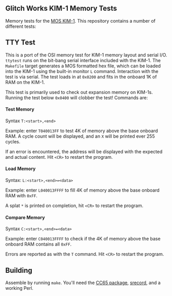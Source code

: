 Glitch Works KIM-1 Memory Tests
-------------------------------

Memory tests for the [MOS KIM-1](https://en.wikipedia.org/wiki/KIM-1). This repository contains a number of different tests:

TTY Test
--------

This is a port of the OSI memory test for KIM-1 memory layout and serial I/O. `ttytest` runs on the bit-bang serial interface included with the KIM-1. The `Makefile` target generates a MOS formatted hex file, which can be loaded into the KIM-1 using the built-in monitor `L` command. Interaction with the test is via serial. The test loads in at `0x0200` and fits in the onboard 1K of RAM on the KIM-1.

This test is primarily used to check out expansion memory on KIM-1s. Running the test below `0x0400` will clobber the test! Commands are:

#### Test Memory 

Syntax `T:<start>,<end>`

Example: enter `T040013FF` to test 4K of memory above the base onboard RAM. A cycle count will be displayed, and an `X` will be printed ever 255 cycles.

If an error is encountered, the address will be displayed with the expected and actual content. Hit `<CR>` to restart the program.

#### Load Memory 

Syntax: `L:<start>,<end>=<data>`

Example: enter `L040013FFFF` to fill 4K of memory above the base onboard RAM with `0xFF`.
 
A splat `*` is printed on completion, hit `<CR>` to restart the program.

#### Compare Memory 

Syntax `C:<start>,<end>=<data>`

Example: enter `C040013FFFF` to check if the 4K of memory above the base onboard RAM contains all `0xFF`.

Errors are reported as with the `T` command. Hit `<CR>` to restart the program.

Building
--------

Assemble by running `make`. You'll need the [CC65 package](https://cc65.github.io/), [srecord](https://srecord.sourceforge.net/), and a working Perl.
